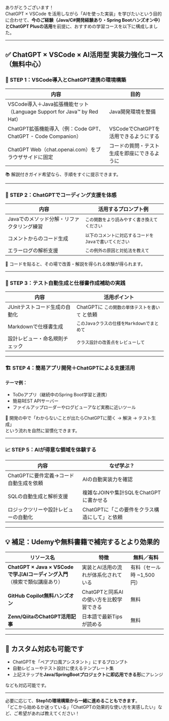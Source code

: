 ありがとうございます！  
ChatGPT × VSCode を活用しながら「AIを使った実装」を学びたいという目的に合わせて、**今のご経験（Java/C#開発経験あり・Spring Bootハンズオン中）とChatGPT Plusの活用**を前提に、おすすめの学習コースを以下に構成しました。

---

## ✅ ChatGPT × VSCode × AI活用型 実装力強化コース（無料中心）

### 🔰 **STEP 1：VSCode導入とChatGPT連携の環境構築**
| 内容 | 目的 |
|------|------|
| VSCode導入＋Java拡張機能セット（Language Support for Java™ by Red Hat） | Java開発環境を整備 |
| ChatGPT拡張機能導入（例：Code GPT、ChatGPT - Code Companion） | VSCodeでChatGPTを活用できるようにする |
| ChatGPT Web（chat.openai.com）をブラウザサイドに固定 | コードの質問・テスト生成を即座にできるように |

📚 解説付きガイド希望なら、手順をすぐに提示できます。

---

### 🧠 **STEP 2：ChatGPTでコーディング支援を体感**
| 内容 | 活用するプロンプト例 |
|------|---------------------|
| Javaでのメソッド分解・リファクタリング練習 | `この関数をより読みやすく書き換えてください` |
| コメントからのコード生成 | `以下のコメントに対応するコードをJavaで書いてください` |
| エラーログの解析支援 | `この例外の原因と対処法を教えて` |

🔎 コードを貼ると、その場で改善・解説を得られる体験が得られます。

---

### 🧪 **STEP 3：テスト自動生成と仕様書作成補助の実践**
| 内容 | 活用ポイント |
|------|-------------|
| JUnitテストコード生成の自動化 | ChatGPTに `この関数の単体テストを書いて` と依頼 |
| Markdownで仕様書生成 | `このJavaクラスの仕様をMarkdownでまとめて` |
| 設計レビュー・命名規則チェック | `クラス設計の改善点をレビューして` |

---

### 🏗 **STEP 4：簡易アプリ開発＋ChatGPTによる支援活用**
#### テーマ例：
- ToDoアプリ（継続中のSpring Boot学習と連携）
- 簡易REST APIサーバー
- ファイルアップローダーやログビューアなど実務に近いツール

📌 開発の中で「わからないことが出たらChatGPTに聞く → 解決 → テスト生成」  
という流れを自然に習慣化できます。

---

### 📈 **STEP 5：AIが得意な領域を体験する**
| 内容 | なぜ学ぶ？ |
|------|------------|
| ChatGPTに要件定義→コード自動生成を依頼 | AIの自動実装力を確認 |
| SQLの自動生成と解析支援 | 複雑なJOINや集計SQLをChatGPTに書かせる |
| ロジックツリーや設計レビューの自動化 | ChatGPTに「この要件をクラス構造にして」と依頼 |

---

## 💡 補足：Udemyや無料書籍で補完するとより効果的

| リソース名 | 特徴 | 無料／有料 |
|------------|------|-----------|
| **ChatGPT × Java × VSCodeで学ぶAIコーディング入門**（検索で類似講座あり） | 実装とAI活用の流れが体系化されている | 有料（セール時 \~1,500円） |
| **GitHub Copilot無料ハンズオン** | ChatGPTと同系AIの使い方を比較学習できる | 無料 |
| **Zenn/QiitaのChatGPT活用記事** | 日本語で最新Tipsが読める | 無料 |

---

## 📝 カスタム対応も可能です

- ChatGPTを「ペアプロ風アシスタント」にするプロンプト
- 自動レビューやテスト設計に使えるテンプレート集
- 上記ステップを**Java/SpringBootプロジェクトに即応用できる形**にアレンジ

なども対応可能です。

---

必要に応じて、**Step1の環境構築から一緒に進めることもできます**。  
「どこから始めるか迷っている」「ChatGPTの効果的な使い方を実感したい」など、ご希望があれば教えてください！